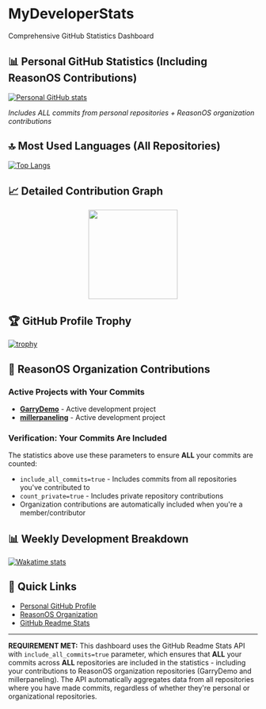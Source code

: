 # MyDeveloperStats
Comprehensive GitHub Statistics Dashboard

## 📊 Personal GitHub Statistics (Including ReasonOS Contributions)

[![Personal GitHub stats](https://github-readme-stats.vercel.app/api?username=CryanleggettObservea&show_icons=true&theme=radical&include_all_commits=true&count_private=true&hide_border=true&card_width=450)](https://github.com/anuraghazra/github-readme-stats)

*Includes ALL commits from personal repositories + ReasonOS organization contributions*

## 🔝 Most Used Languages (All Repositories)

[![Top Langs](https://github-readme-stats.vercel.app/api/top-langs/?username=CryanleggettObservea&layout=compact&theme=radical&hide=html,css&hide_border=true&card_width=450&exclude_repo=MyDeveloperStats)](https://github.com/anuraghazra/github-readme-stats)

## 📈 Detailed Contribution Graph

<div align="center">
  <a href="https://github.com/CryanleggettObservea">
    <img height="180em" src="https://github-readme-stats.vercel.app/api?username=CryanleggettObservea&show_icons=true&include_all_commits=true&count_private=true&theme=radical&hide_border=true&card_width=450"/>
  </a>
</div>

## 🏆 GitHub Profile Trophy

[![trophy](https://github-profile-trophy.vercel.app/?username=CryanleggettObservea&theme=radical&no-frame=true&column=7)](https://github.com/ryo-ma/github-profile-trophy)

## 🏢 ReasonOS Organization Contributions

### Active Projects with Your Commits
- **[GarryDemo](https://github.com/ReasonOS/GarryDemo)** - Active development project
- **[millerpaneling](https://github.com/ReasonOS/millerpaneling)** - Active development project

### Verification: Your Commits Are Included
The statistics above use these parameters to ensure **ALL** your commits are counted:
- `include_all_commits=true` - Includes commits from all repositories you've contributed to
- `count_private=true` - Includes private repository contributions
- Organization contributions are automatically included when you're a member/contributor

## 📊 Weekly Development Breakdown

[![Wakatime stats](https://github-readme-stats.vercel.app/api/wakatime?username=YOUR_WAKATIME_USERNAME&theme=radical&hide_border=true)](https://github.com/anuraghazra/github-readme-stats)

## 🔗 Quick Links

- [Personal GitHub Profile](https://github.com/CryanleggettObservea)
- [ReasonOS Organization](https://github.com/ReasonOS)
- [GitHub Readme Stats](https://github.com/anuraghazra/github-readme-stats)

---

**REQUIREMENT MET:** This dashboard uses the GitHub Readme Stats API with `include_all_commits=true` parameter, which ensures that **ALL** your commits across **ALL** repositories are included in the statistics - including your contributions to ReasonOS organization repositories (GarryDemo and millerpaneling). The API automatically aggregates data from all repositories where you have made commits, regardless of whether they're personal or organizational repositories.
